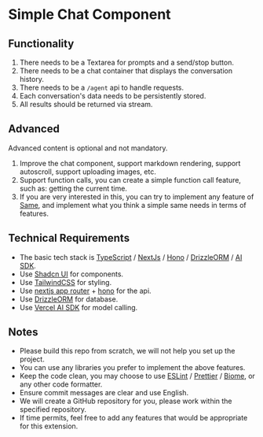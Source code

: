 # Simple Chat Component

## Functionality

1. There needs to be a Textarea for prompts and a send/stop button.
2. There needs to be a chat container that displays the conversation history.
3. There needs to be a `/agent` api to handle requests.
4. Each conversation's data needs to be persistently stored.
5. All results should be returned via stream.

## Advanced

Advanced content is optional and not mandatory.

1. Improve the chat component, support markdown rendering, support autoscroll, support uploading images, etc.
2. Support function calls, you can create a simple function call feature, such as: getting the current time.
3. If you are very interested in this, you can try to implement any feature of [Same](https://same.new), and implement what you think a simple same needs in terms of features.

## Technical Requirements

- The basic tech stack is [TypeScript](https://www.typescriptlang.org/) / [NextJs](https://nextjs.org/) / [Hono](https://hono.dev/) / [DrizzleORM](https://orm.drizzle.team/) / [AI SDK](https://sdk.vercel.ai/).
- Use [Shadcn UI](https://ui.shadcn.com/) for components.
- Use [TailwindCSS](https://tailwindcss.com/) for styling.
- Use [nextjs app router](https://nextjs.org/docs/app) + [hono](https://hono.dev/) for the api.
- Use [DrizzleORM](https://orm.drizzle.team/) for database.
- Use [Vercel AI SDK](https://sdk.vercel.ai/) for model calling.

## Notes

- Please build this repo from scratch, we will not help you set up the project.
- You can use any libraries you prefer to implement the above features.
- Keep the code clean, you may choose to use [ESLint](https://eslint.org/) / [Prettier](https://prettier.io/) / [Biome](https://biomejs.dev/), or any other code formatter.
- Ensure commit messages are clear and use English.
- We will create a GitHub repository for you, please work within the specified repository.
- If time permits, feel free to add any features that would be appropriate for this extension.
